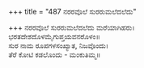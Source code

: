 +++
title = "487 ನರರವೊಲೆ ಸುರರುಮಲೆದಲೆದು"

+++
ನರರವೊಲೆ ಸುರರುಮಲೆದಲೆದು ಮರೆಯಾಗಿಹರು।  
ಭರತದೇಶದೊಳಮೈಗುಪ್ತಯವನರೊಳಂ॥  
ಸುರ ನಾಮ ರೂಪಗಳಸಂಖ್ಯಾತ, ನಿಜವೊಂದು।  
ತೆರೆ ಕೋಟಿ ಕಡಲೊಂದು - ಮಂಕುತಿಮ್ಮ॥  
